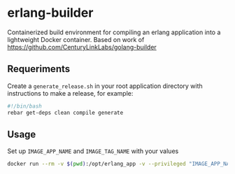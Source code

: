 # erlang-builder

Containerized build environment for compiling an erlang application into a lightweight Docker container. Based on work of https://github.com/CenturyLinkLabs/golang-builder

## Requeriments

Create a `generate_release.sh` in your root application directory with instructions to make a release, for example:

```bash
#!/bin/bash
rebar get-deps clean compile generate
```

## Usage

Set up `IMAGE_APP_NAME` and `IMAGE_TAG_NAME` with your values

```bash
docker run --rm -v $(pwd):/opt/erlang_app -v --privileged "IMAGE_APP_NAME=application_name" -e "IMAGE_TAG_NAME=tag" artefactop/erlang-builder
```
